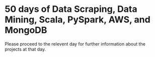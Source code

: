 # 50 days of Data Scraping, Data Mining, Scala, PySpark, AWS, and MongoDB

Please proceed to the relevent day for further information about the projects at that day.
